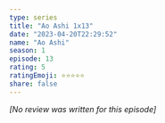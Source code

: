 ```yaml
---
type: series
title: "Ao Ashi 1x13"
date: "2023-04-20T22:29:52"
name: "Ao Ashi"
season: 1
episode: 13
rating: 5
ratingEmoji: ⭐️⭐️⭐️⭐️⭐️
share: false
---
```


*[No review was written for this episode]*
